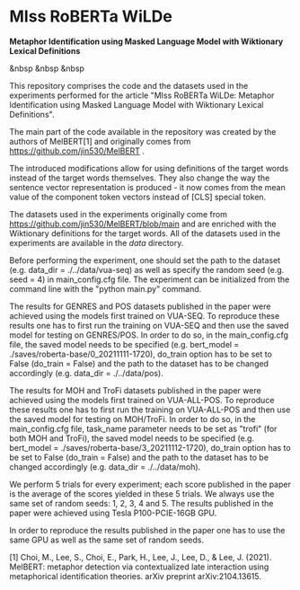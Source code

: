 # MIss RoBERTa WiLDe
**Metaphor Identification using Masked Language Model with Wiktionary Lexical Definitions**

&nbsp
&nbsp
&nbsp

This repository comprises the code and the datasets used in the experiments performed for the article "MIss RoBERTa WiLDe: Metaphor Identification using Masked Language Model with Wiktionary Lexical Definitions".

The main part of the code available in the repository was created by the authors of MelBERT[1] and originally comes from https://github.com/jin530/MelBERT . 

The introduced modifications allow for using definitions of the target words instead of the target words themselves. They also change the way the sentence vector representation is produced - it now comes from the mean value of the component token vectors instead of [CLS] special token.  

The datasets used in the experiments originally come from https://github.com/jin530/MelBERT/blob/main and are enriched with the Wiktionary definitions for the target words. All of the datasets used in the experiments are available in the _data_ directory. 

Before performing the experiment, one should set the path to the dataset (e.g. data_dir = ./../data/vua-seq) as well as specify the random seed (e.g. seed = 4) in main_config.cfg file. The experiment can be initialized from the command line with the "python main.py" command.

The results for GENRES and POS datasets published in the paper were achieved using the models first trained on VUA-SEQ. To reproduce these results one has to first run the training on VUA-SEQ and then use the saved model for testing on GENRES/POS. In order to do so, in the main_config.cfg file, the saved model needs to be specified (e.g. bert_model = ./saves/roberta-base/0_20211111-1720), do_train option has to be set to False (do_train = False) and the path to the dataset has to be changed accordingly (e.g. data_dir = ./../data/pos).

The results for MOH and TroFi datasets published in the paper were achieved using the models first trained on VUA-ALL-POS. To reproduce these results one has to first run the training on VUA-ALL-POS and then use the saved model for testing on MOH/TroFi. In order to do so, in the main_config.cfg file, task_name parameter needs to be set as "trofi" (for both MOH and TroFi), the saved model needs to be specified (e.g. bert_model = ./saves/roberta-base/3_20211112-1720), do_train option has to be set to False (do_train = False) and the path to the dataset has to be changed accordingly (e.g. data_dir = ./../data/moh).

We perform 5 trials for every experiment; each score published in the paper is the average of the scores yielded in these 5 trials. We always use the same set of random seeds: 1, 2, 3, 4 and 5. The results published in the paper were achieved using Tesla P100-PCIE-16GB GPU.

In order to reproduce the results published in the paper one has to use the same GPU as well as the same set of random seeds. 






[1] Choi, M., Lee, S., Choi, E., Park, H., Lee, J., Lee, D., & Lee, J. (2021). MelBERT: metaphor detection via contextualized late interaction using metaphorical identification theories. arXiv preprint arXiv:2104.13615.


